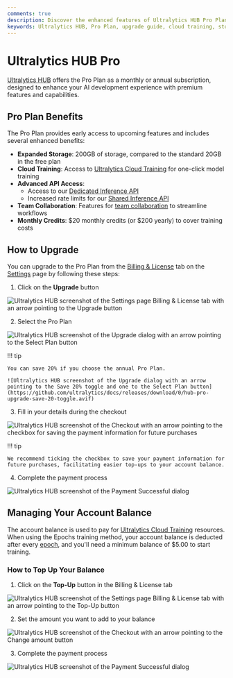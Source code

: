 ```yaml
---
comments: true
description: Discover the enhanced features of Ultralytics HUB Pro Plan including 200GB storage, cloud training, and more. Learn how to upgrade and manage your account balance.
keywords: Ultralytics HUB, Pro Plan, upgrade guide, cloud training, storage, inference API, team collaboration, account balance
---
```


# Ultralytics HUB Pro

[Ultralytics HUB](https://www.ultralytics.com/hub) offers the Pro Plan as a monthly or annual subscription, designed to enhance your AI development experience with premium features and capabilities.

## Pro Plan Benefits

The Pro Plan provides early access to upcoming features and includes several enhanced benefits:

- **Expanded Storage**: 200GB of storage, compared to the standard 20GB in the free plan
- **Cloud Training**: Access to [Ultralytics Cloud Training](./cloud-training.md) for one-click model training
- **Advanced API Access**: 
  - Access to our [Dedicated Inference API](./inference-api.md#dedicated-inference-api)
  - Increased rate limits for our [Shared Inference API](./inference-api.md#shared-inference-api)
- **Team Collaboration**: Features for [team collaboration](./teams.md) to streamline workflows
- **Monthly Credits**: $20 monthly credits (or $200 yearly) to cover training costs

## How to Upgrade

You can upgrade to the Pro Plan from the [Billing & License](https://hub.ultralytics.com/settings?tab=billing) tab on the [Settings](https://hub.ultralytics.com/settings) page by following these steps:

1. Click on the **Upgrade** button

![Ultralytics HUB screenshot of the Settings page Billing & License tab with an arrow pointing to the Upgrade button](https://github.com/ultralytics/docs/releases/download/0/ultralytics-hub-settings-upgrade-button.avif)

2. Select the Pro Plan

![Ultralytics HUB screenshot of the Upgrade dialog with an arrow pointing to the Select Plan button](https://github.com/ultralytics/docs/releases/download/0/hub-pro-upgrade-select-plan.avif)

!!! tip

    You can save 20% if you choose the annual Pro Plan.

    ![Ultralytics HUB screenshot of the Upgrade dialog with an arrow pointing to the Save 20% toggle and one to the Select Plan button](https://github.com/ultralytics/docs/releases/download/0/hub-pro-upgrade-save-20-toggle.avif)

3. Fill in your details during the checkout

![Ultralytics HUB screenshot of the Checkout with an arrow pointing to the checkbox for saving the payment information for future purchases](https://github.com/ultralytics/docs/releases/download/0/hub-pro-upgrade-save-payment-info.avif)

!!! tip

    We recommend ticking the checkbox to save your payment information for future purchases, facilitating easier top-ups to your account balance.

4. Complete the payment process

![Ultralytics HUB screenshot of the Payment Successful dialog](https://github.com/ultralytics/docs/releases/download/0/payment-successful-dialog.avif)

## Managing Your Account Balance

The account balance is used to pay for [Ultralytics Cloud Training](./cloud-training.md) resources. When using the Epochs training method, your account balance is deducted after every [epoch](https://www.ultralytics.com/glossary/epoch), and you'll need a minimum balance of $5.00 to start training.

### How to Top Up Your Balance

1. Click on the **Top-Up** button in the Billing & License tab

![Ultralytics HUB screenshot of the Settings page Billing & License tab with an arrow pointing to the Top-Up button](https://github.com/ultralytics/docs/releases/download/0/hub-pro-account-balance-top-up-button.avif)

2. Set the amount you want to add to your balance

![Ultralytics HUB screenshot of the Checkout with an arrow pointing to the Change amount button](https://github.com/ultralytics/docs/releases/download/0/hub-pro-account-balance-change-amount.avif)

3. Complete the payment process

![Ultralytics HUB screenshot of the Payment Successful dialog](https://github.com/ultralytics/docs/releases/download/0/payment-successful-dialog-1.avif)
